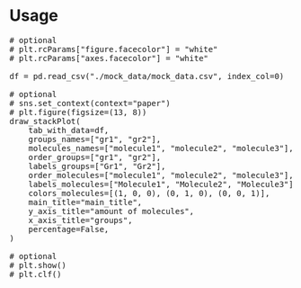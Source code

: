 # Usage

<pre>
# optional
# plt.rcParams["figure.facecolor"] = "white"
# plt.rcParams["axes.facecolor"] = "white"

df = pd.read_csv("./mock_data/mock_data.csv", index_col=0)

# optional
# sns.set_context(context="paper")
# plt.figure(figsize=(13, 8))
draw_stackPlot(
    tab_with_data=df,
    groups_names=["gr1", "gr2"],
    molecules_names=["molecule1", "molecule2", "molecule3"],
    order_groups=["gr1", "gr2"],
    labels_groups=["Gr1", "Gr2"],
    order_molecules=["molecule1", "molecule2", "molecule3"],
    labels_molecules=["Molecule1", "Molecule2", "Molecule3"],
    colors_molecules=[(1, 0, 0), (0, 1, 0), (0, 0, 1)],
    main_title="main_title",
    y_axis_title="amount of molecules",
    x_axis_title="groups",
    percentage=False,
)

# optional
# plt.show()
# plt.clf()
</pre>
